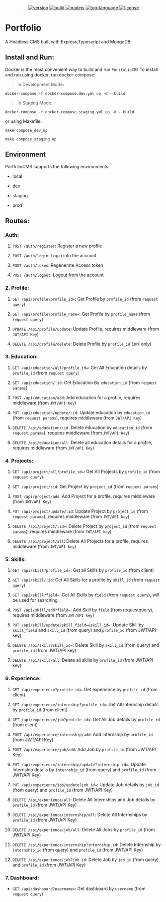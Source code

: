 <div align="center">
  
  [![version](https://img.shields.io/docker/v/limebrewofficial/portfolio-cms?color=&style=flat)](https://hub.docker.com/repository/docker/limebrewofficial/portfolio-cms/general)
  [![build](https://img.shields.io/github/actions/workflow/status/limebrew-org/PortfolioCMS/build-deploy.yml?branch=main&style=flat)](https://github.com/limebrew-org/PortfolioCMS/actions)
  [![nodejs](https://img.shields.io/badge/node.js-16.13.0-brightgreen)](https://nodejs.org/en/)
  [![top-language](https://img.shields.io/github/languages/top/limebrew-org/PortfolioCMS?color=blue)]()
  [![license](https://img.shields.io/github/license/limebrew-org/PortfolioCMS?color=yellow&style=flat)](https://github.com/limebrew-org/PortfolioCMS/blob/main/LICENSE)
  
</div>

# Portfolio

A Headless CMS built with Express,Typescript and MongoDB

## Install and Run:
Docker is the most convenient way to build and run `PortfolioCMS`
To install and run using docker, run docker-compose:

> In Development Mode:

    docker-compose -f docker-compose.dev.yml up -d --build

> In Staging Mode:

    docker-compose -f docker-compose.staging.yml up -d --build


or using Makefile:

    make compose_dev_up

    make compose_staging_up


## Environment
PortfolioCMS supports the following environments:

- local

- dev

- staging

- prod


## Routes:

### Auth:

1. `POST /auth/register`: Register a new profile

2. `POST /auth/login`: Login into the account

3. `POST /auth/token`: Regenerate Access token

4. `POST /auth/logout`: Logout from the account


### 2. Profile:

1.  `GET /api/profile?profile_id=`: Get Profile by `profile_id` (from `request query`)

2.  `GET /api/profile?profile_name=`: Get Profile by `profile_name` (from `request query`)

3.  `UPDATE /api/profile/update`: Update Profile, requires middleware (from `JWT/API Key`)

4.  `DELETE /api/profile/delete`: Delete Profile by `profile_id` (`JWT` only)


### 3. Education:

1.  `GET /api/education/all?profile_id=`: Get All Education details by `profile_id` (from `request query`)

2.  `GET /api/education/:id`: Get Education By `education_id` (from `request params`)

3.  `POST /api/education/add`: Add education for a profile, requires middleware (from `JWT/API Key`)

4.  `PUT /api/education/update/:id`: Update education by `education_id` (from `request params`), requires middleware (from `JWT/API Key`)

5.  `DELETE /api/education/:id`:  Delete education by `education_id` (from `request params`), requires middleware (from `JWT/API Key`)

6.  `DELETE /api/education/all`: Delete all education details for a profile, requires middleware (from `JWT/API Key`)


### 4. Projects:

1.  `GET /api/project/all?profile_id=`: Get All Projects by `profile_id` (from `request query`)

2.  `GET /api/project/:id`: Get Project by `project_id` (from `request params`)

3.  `POST /api/project/add`: Add Project for a profile, requires middleware (from `JWT/API Key`)

4.  `PUT /api/project/update/:id`: Update Project by `project_id` (from `request params`), requires middleware (from `JWT/API key`)

5.  `DELETE /api/project/:id=`: Delete Project by `project_id` (from `request params`), requires middleware (from `JWT/API key`)

6.  `DELETE /api/project/all`: Delete All Projects for a profile, requires middleware (from `JWT/API key`)


### 5. Skills:

1.  `GET /api/skill?profile_id=`: Get all Skills by `profile_id` (from client)

2.  `GET /api/skill/:id`: Get All Skills for a profile by `skill_id` (from `request query`)

3.  `GET /api/skill?field=`: Get All Skills by `field` (from `request query`), will be used for searching

4.  `POST /api/skill/add?field=`: Add Skill by `field` (from requestquery), requires middleware (from `JWT/API key`)

5.  `PUT /api/skill/update?skill_field=&skill_id=`: Update Skill by `skill_field` and `skill_id` (from query) and `profile_id` (from JWT/API key)

6.  `DELETE /api/skill?skill_id=`: Delete Skill by `skill_id` (from query) and `profile_id` (from JWT/API key)

7.  `DELETE /api/skill/all`: Delete all skills by `profile_id` (from JWT/API key)


### 6. Experience:

1.  `GET /api/experience?profile_id=`: Get experience by `profile_id` (from client)

2.  `GET /api/experience/internship?profile_id=`: Get All Internship details by `profile_id` (from client)

3.  `GET /api/experience/job?profile_id=`: Get All Job details by `profile_id` (from client)

4.  `POST /api/experience/internship/add`: Add Internship by `profile_id` (from JWT/API Key)

5.  `POST /api/experience/job/add`: Add Job by `profile_id` (from JWT/API Key)

6.  `PUT /api/experience/internship/update?internship_id=`: Update Internship details by `internship_id` (from query) and `profile_id` (from JWT/API Key)

7.  `PUT /api/experience/job/update?job_id=`: Update Job details by `job_id` (from query) and `profile_id` (from JWT/API Key)

8.  `DELETE /api/experience/all`: Delete All Internships and Job details by `profile_id` (from JWT/API Key)

9.  `DELETE /api/experience/internship/all`: Delete All Internships by `profile_id` (from JWT/API Key)

10.  `DELETE /api/experience/job/all`: Delete All Jobs by `profile_id` (from JWT/API Key)

11.  `DELETE /api/experience/internship?internship_id`: Delete Internship by `internship_id` (from query) and `profile_id` (from JWT/API Key)

12.  `DELETE /api/experience/job?job_id`: Delete Job by `job_id` (from query) and `profile_id` (from JWT/API Key)


### 7. Dashboard:

- `GET /api/dashboard?username=`: Get dashboard by `username` (from `request query`)
